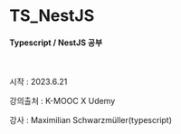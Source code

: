 # TS_NestJS

<h4>Typescript / NestJS 공부</h4>
<br>
<p>시작 : 2023.6.21</p>
<p>강의출처 : K-MOOC X Udemy</p> 
<p>강사 : Maximilian Schwarzmüller(typescript)</p>
